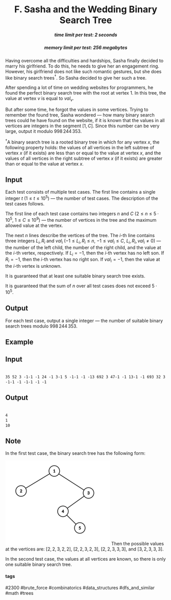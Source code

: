<h1 style='text-align: center;'> F. Sasha and the Wedding Binary Search Tree</h1>

<h5 style='text-align: center;'>time limit per test: 2 seconds</h5>
<h5 style='text-align: center;'>memory limit per test: 256 megabytes</h5>

Having overcome all the difficulties and hardships, Sasha finally decided to marry his girlfriend. To do this, he needs to give her an engagement ring. However, his girlfriend does not like such romantic gestures, but she does like binary search trees$^{\dagger}$. So Sasha decided to give her such a tree.

After spending a lot of time on wedding websites for programmers, he found the perfect binary search tree with the root at vertex $1$. In this tree, the value at vertex $v$ is equal to $val_v$.

But after some time, he forgot the values in some vertices. Trying to remember the found tree, Sasha wondered — how many binary search trees could he have found on the website, if it is known that the values in all vertices are integers in the segment $[1, C]$. Since this number can be very large, output it modulo $998\,244\,353$.

$^{\dagger}$A binary search tree is a rooted binary tree in which for any vertex $x$, the following property holds: the values of all vertices in the left subtree of vertex $x$ (if it exists) are less than or equal to the value at vertex $x$, and the values of all vertices in the right subtree of vertex $x$ (if it exists) are greater than or equal to the value at vertex $x$.

## Input

Each test consists of multiple test cases. The first line contains a single integer $t$ ($1 \le t \le 10^5$) — the number of test cases. The description of the test cases follows.

The first line of each test case contains two integers $n$ and $C$ ($2 \leq n \leq 5 \cdot 10^5$, $1 \leq C \leq 10^9$) — the number of vertices in the tree and the maximum allowed value at the vertex.

The next $n$ lines describe the vertices of the tree. The $i$-th line contains three integers $L_i, R_i$ and $val_i$ ($-1 \le L_i, R_i \le n$, $-1 \le val_i \le C$, $L_i, R_i, val_i \ne 0$) — the number of the left child, the number of the right child, and the value at the $i$-th vertex, respectively. If $L_i = -1$, then the $i$-th vertex has no left son. If $R_i = -1$, then the $i$-th vertex has no right son. If $val_i = -1$, then the value at the $i$-th vertex is unknown.

It is guaranteed that at least one suitable binary search tree exists.

It is guaranteed that the sum of $n$ over all test cases does not exceed $5 \cdot 10^5$.

## Output

For each test case, output a single integer — the number of suitable binary search trees modulo $998\,244\,353$.

## Example

## Input


```

35 52 3 -1-1 -1 24 -1 3-1 5 -1-1 -1 -13 692 3 47-1 -1 13-1 -1 693 32 3 -1-1 -1 -1-1 -1 -1
```
## Output


```

4
1
10

```
## Note

In the first test case, the binary search tree has the following form:

 ![](images/64ae70756e14504cad2c408e8861dd59453ee9c0.png) Then the possible values at the vertices are: $[2, 2, 3, 2, 2]$, $[2, 2, 3, 2, 3]$, $[2, 2, 3, 3, 3]$, and $[3, 2, 3, 3, 3]$.

In the second test case, the values at all vertices are known, so there is only one suitable binary search tree.



#### tags 

#2300 #brute_force #combinatorics #data_structures #dfs_and_similar #math #trees 
